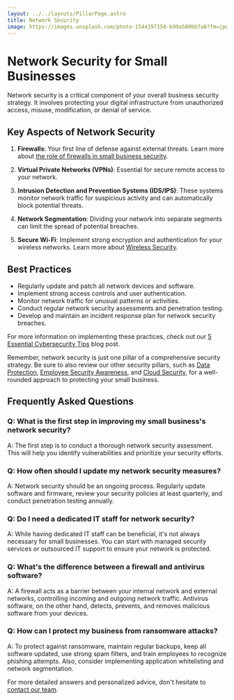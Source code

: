 ```yaml
---
layout: ../../layouts/PillarPage.astro
title: Network Security
image: https://images.unsplash.com/photo-1544197150-b99a580bb7a8?fm=jpg&q=60&w=3000&ixlib=rb-4.0.3&ixid=M3wxMjA3fDB8MHxzZWFyY2h8MTR8fG5ldHdvcmslMjBzZWN1cml0eXxlbnwwfHwwfHx8MA%3D%3D
---
```


# Network Security for Small Businesses

Network security is a critical component of your overall business security strategy. It involves protecting your digital infrastructure from unauthorized access, misuse, modification, or denial of service.

## Key Aspects of Network Security

1. **Firewalls**: Your first line of defense against external threats. Learn more about [the role of firewalls in small business security](/blog/role-of-firewalls).

2. **Virtual Private Networks (VPNs)**: Essential for secure remote access to your network.

3. **Intrusion Detection and Prevention Systems (IDS/IPS)**: These systems monitor network traffic for suspicious activity and can automatically block potential threats.

4. **Network Segmentation**: Dividing your network into separate segments can limit the spread of potential breaches.

5. **Secure Wi-Fi**: Implement strong encryption and authentication for your wireless networks. Learn more about [Wireless Security](/pillars/network-security/wireless-security).

## Best Practices

- Regularly update and patch all network devices and software.
- Implement strong access controls and user authentication.
- Monitor network traffic for unusual patterns or activities.
- Conduct regular network security assessments and penetration testing.
- Develop and maintain an incident response plan for network security breaches.

For more information on implementing these practices, check out our [5 Essential Cybersecurity Tips](/blog/5-essential-cybersecurity-tips) blog post.

Remember, network security is just one pillar of a comprehensive security strategy. Be sure to also review our other security pillars, such as [Data Protection](/pillars/data-protection), [Employee Security Awareness](/pillars/employee-security-awareness), and [Cloud Security](/pillars/cloud-security), for a well-rounded approach to protecting your small business.

## Frequently Asked Questions

### Q: What is the first step in improving my small business's network security?
A: The first step is to conduct a thorough network security assessment. This will help you identify vulnerabilities and prioritize your security efforts.

### Q: How often should I update my network security measures?
A: Network security should be an ongoing process. Regularly update software and firmware, review your security policies at least quarterly, and conduct penetration testing annually.

### Q: Do I need a dedicated IT staff for network security?
A: While having dedicated IT staff can be beneficial, it's not always necessary for small businesses. You can start with managed security services or outsourced IT support to ensure your network is protected.

### Q: What's the difference between a firewall and antivirus software?
A: A firewall acts as a barrier between your internal network and external networks, controlling incoming and outgoing network traffic. Antivirus software, on the other hand, detects, prevents, and removes malicious software from your devices.

### Q: How can I protect my business from ransomware attacks?
A: To protect against ransomware, maintain regular backups, keep all software updated, use strong spam filters, and train employees to recognize phishing attempts. Also, consider implementing application whitelisting and network segmentation.

For more detailed answers and personalized advice, don't hesitate to [contact our team](/contact).
